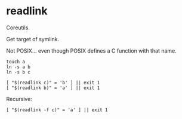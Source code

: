 # readlink

Coreutils.

Get target of symlink.

Not POSIX... even though POSIX defines a C function with that name.

    touch a
    ln -s a b
    ln -s b c

    [ "$(readlink c)" = 'b' ] || exit 1
    [ "$(readlink b)" = 'a' ] || exit 1

Recursive:

    [ "$(readlink -f c)" = 'a' ] || exit 1
